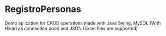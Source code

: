# RegistroPersonas
Demo aplication for CRUD operations made with Java Swing, MySQL (With Hikari as connection pool) and JSON (Excel files are supported)
